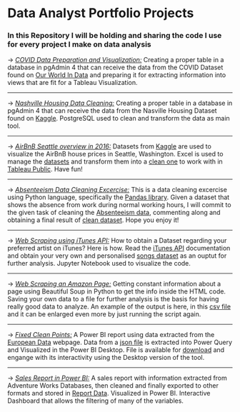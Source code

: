 #  Data Analyst Portfolio Projects

### In this Repository I will be holding and sharing the code I use for every project I make on data analysis



→ <i class="fab fa-github">[COVID Data Preparation and Visualization:](/Data%20Preparation%20-%20Visualization/)</i> Creating a proper table in a database in pgAdmin 4
that can receive the data from the COVID Dataset found on [Our World In Data](https://ourworldindata.org/explorers/coronavirus-data-explorer?zoomToSelection=true&country=USA~GBR~CAN~DEU~ITA~IND&pickerSort=asc&pickerMetric=location&Interval=Cumulative&Relative+to+Population=true&Color+by+test+positivity=false&Metric=Excess+mortality+%28estimates%29) and preparing it for extracting information into views that are fit for a Tableau Visualization.

---

→ <i class="fab fa-github">[Nashville Housing Data Cleaning:](/Data%20Cleaning/)</i> Creating a proper table in a database in pgAdmin 4
that can receive the data from the Nasville Housing Dataset found on [Kaggle](https://www.kaggle.com/datasets/tmthyjames/nashville-housing-data). PostgreSQL used to clean and transform the data as main tool. 

---

→ <i class="fab fa-github">[AirBnB Seattle overview in 2016:](/AirBnB%20Seattle%20Datasets/)</i> Datasets from [Kaggle](https://www.kaggle.com/datasets/airbnb/seattle) are used to visualize the AirBnB house prices in Seattle, Washington. Excel is used to manage the [datasets](/AirBnB%20Seattle%20Datasets/Datasets/) and transform them into a [clean one](https://drive.google.com/drive/folders/1-Fmiwe_YIVsN87EYttitx4vcJFSzRxeR) to work with in [Tableau Public](https://public.tableau.com/app/profile/daniel.rivero5056/viz/AirBnBpricesseattle2016/airbnbprices). Have fun!


---

→ <i class="fab fa-github">[Absenteeism Data Cleaning Excercise:](/Absenteeism%20Excercise/)</i> This is a data cleaning excercise using Python language, specifically the [Pandas library](https://pandas.pydata.org/). Given a dataset that shows the absence from work during normal working hours, I will commit to the given task of cleaning the 
[Absenteeism data](/Absenteeism%20Excercise/Absenteeism_Excercise_dataset.csv), commenting along and obtaining a final result of [clean dataset](/Absenteeism%20Excercise/df_cleaned.csv). Hope you enjoy it!

---

→ <i class="fab fa-github">[Web Scraping using iTunes API:](/Web%20Scraping%20iTunes/)</i>
How to obtain a Dataset regarding your preferred artist on iTunes? Here is how. Read the [iTunes API](https://performance-partners.apple.com/search-api) documentation and obtain your very own and personalised [songs dataset](/Web%20Scraping%20iTunes/songs_info.csv) as an ouptut for further analysis. Jupyter Notebook used to visualize the code.

---

→ <i class="fab fa-github">[Web Scraping an Amazon Page:](/Web%20Scraping%20Amazon/)</i>
Getting constant information about a page using Beautiful Soup in Python to get the info inside the HTML code. Saving your own data to a file for further analysis is the basis for having really good data to analyze. An example of the output is here, in this [csv file](/Web%20Scraping%20Amazon/AmazonWebScraping.csv) and it can be enlarged even more by just running the script again.

---

→ <i class="fab fa-github">[Fixed Clean Points:](/Puntos%20Limpios%20Madrid/)</i>
A Power BI report using data extracted from the [European Data](https://data.europa.eu/data/datasets/https-datos-madrid-es-egob-catalogo-200284-0-puntos-limpios-fijos?locale=en) webpage. Data from a [json file](https://datos.madrid.es/portal/site/egob/menuitem.ac61933d6ee3c31cae77ae7784f1a5a0/?vgnextoid=00149033f2201410VgnVCM100000171f5a0aRCRD&format=json&file=0&filename=200284-0-puntos-limpios-fijos&mgmtid=2bb427e0cb503410VgnVCM1000000b205a0aRCRD&preview=full) is extracted into Power Query and Visualized in the Power BI Desktop. File is available for [download](https://drive.google.com/drive/folders/1txoUIO80g6ekvWErHUfou5TA2qCdM2ZS?usp=sharing) and engange with its interactivity using the Desktop version of the tool.

---

→ <i class="fab fa-github">[Sales Report in Power BI:](/Sales%20Report%20Power%20BI)</i> A sales report with information extracted from Adventure Works Databases, then cleaned and finally exported to other formats and stored in [Report Data](/Sales%20Report%20Power%20BI/Report%20Data/). Visualized in Power BI. Interactive Dashboard that allows the filtering of many of the variables.


